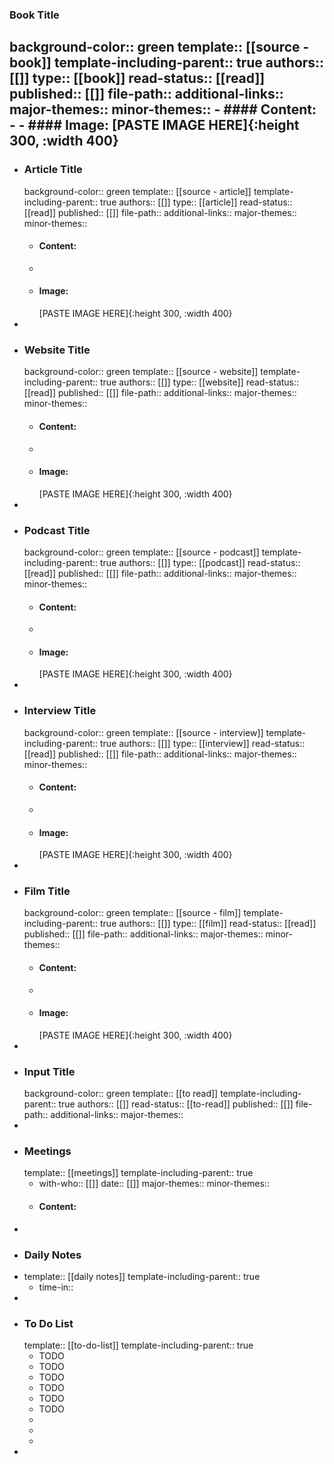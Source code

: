 ### Book Title
background-color:: green
template:: [[source - book]]
template-including-parent:: true
authors:: [[]]
type:: [[book]]
read-status:: [[read]]
published:: [[]] 
file-path:: 
additional-links::
major-themes::
minor-themes::
	- #### Content:
	-
	- #### Image:
	  [PASTE IMAGE HERE]{:height 300, :width 400}
-
- ### Article Title
  background-color:: green
  template:: [[source - article]]
  template-including-parent:: true
  authors:: [[]]
  type:: [[article]]
  read-status:: [[read]]
  published:: [[]] 
  file-path:: 
  additional-links::
  major-themes::
  minor-themes::
	- #### Content:
	-
	- #### Image:
	  [PASTE IMAGE HERE]{:height 300, :width 400}
-
- ### Website Title
  background-color:: green
  template:: [[source - website]]
  template-including-parent:: true
  authors:: [[]]
  type:: [[website]]
  read-status:: [[read]]
  published:: [[]] 
  file-path:: 
  additional-links::
  major-themes::
  minor-themes::
	- #### Content:
	-
	- #### Image:
	  [PASTE IMAGE HERE]{:height 300, :width 400}
-
- ### Podcast Title
  background-color:: green
  template:: [[source - podcast]]
  template-including-parent:: true
  authors:: [[]]
  type:: [[podcast]]
  read-status:: [[read]]
  published:: [[]] 
  file-path:: 
  additional-links::
  major-themes::
  minor-themes::
	- #### Content:
	-
	- #### Image:
	  [PASTE IMAGE HERE]{:height 300, :width 400}
-
- ### Interview Title
  background-color:: green
  template:: [[source - interview]]
  template-including-parent:: true
  authors:: [[]]
  type:: [[interview]]
  read-status:: [[read]]
  published:: [[]] 
  file-path:: 
  additional-links::
  major-themes::
  minor-themes::
	- #### Content:
	-
	- #### Image:
	  [PASTE IMAGE HERE]{:height 300, :width 400}
-
- ### Film Title
  background-color:: green
  template:: [[source - film]]
  template-including-parent:: true
  authors:: [[]]
  type:: [[film]]
  read-status:: [[read]]
  published:: [[]] 
  file-path:: 
  additional-links::
  major-themes::
  minor-themes::
	- #### Content:
	-
	- #### Image:
	  [PASTE IMAGE HERE]{:height 300, :width 400}
-
- ### Input Title
  background-color:: green
  template:: [[to read]]
  template-including-parent:: true
  authors:: [[]]
  read-status:: [[to-read]] 
  published:: [[]] 
  file-path:: 
  additional-links::
  major-themes::
-
- ### Meetings
  template:: [[meetings]]
  template-including-parent:: true
	- with-who:: [[]]
	  date:: [[]]
	  major-themes::
	  minor-themes::
	- #### Content:
-
- ### Daily Notes
- template:: [[daily notes]] 
  template-including-parent:: true
	- time-in::
-
- ### To Do List
  template:: [[to-do-list]]
  template-including-parent:: true
	- TODO
	- TODO
	- TODO
	- TODO
	- TODO
	- TODO
	-
	-
	-
-